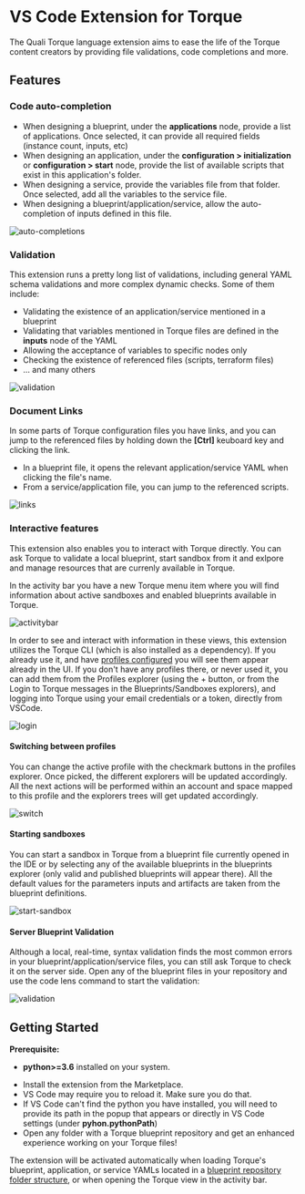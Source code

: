 # VS Code Extension for Torque

The Quali Torque language extension aims to ease the life of the Torque content creators by providing file validations, code completions and more.

## Features

### Code auto-completion

- When designing a blueprint, under the __applications__ node, provide a list of applications. Once selected, it can provide
  all required fields (instance count, inputs, etc) 
- When designing an application, under the __configuration > initialization__ or __configuration > start__ node, provide the list of available scripts
  that exist in this application's folder.
- When designing a service, provide the variables file from that folder. Once selected, add all the variables to the
  service file.
- When designing a blueprint/application/service, allow the auto-completion of inputs defined in this file.

![auto-completions](https://user-images.githubusercontent.com/8643801/131506679-8726c8cc-701d-421c-bd8a-64fe8dc1fc5e.gif)

### Validation

This extension runs a pretty long list of validations, including general YAML schema validations and more
complex dynamic checks. Some of them include:

- Validating the existence of an application/service mentioned in a blueprint
- Validating that variables mentioned in Torque files are defined in the __inputs__ node of the YAML
- Allowing the acceptance of variables to specific nodes only
- Checking the existence of referenced files (scripts, terraform files)
- ... and many others

![validation](https://user-images.githubusercontent.com/8643801/131506669-7285ca9e-e3a6-4ded-831f-caf926e79752.gif)

### Document Links

In some parts of Torque configuration files you have links, and you can jump to the referenced files by holding down the __[Ctrl]__ keuboard key and clicking the link.
- In a blueprint file, it opens the relevant application/service YAML when clicking the file's name.
- From a service/application file, you can jump to the referenced scripts.

![links](https://user-images.githubusercontent.com/8643801/131506656-c63860a7-6828-4b8d-afd0-4ea51c1d36b5.gif)

### Interactive features

This extension also enables you to interact with Torque directly. You can ask Torque to validate a local blueprint, start sandbox from it and exlpore and manage resources that are currenly available in Torque.

In the activity bar you have a new Torque menu item where you will find information about active sandboxes and enabled blueprints available in Torque.

![activitybar](https://user-images.githubusercontent.com/8643801/136196489-72b24601-075a-45d0-8230-8be2975ad7e6.png)

In order to see and interact with information in these views, this extension utilizes the Torque CLI (which is also installed as a dependency). If you already use it, and have [profiles configured](https://github.com/QualiSystemsLab/colony-cli#configuration) you will see them appear already in the UI.
If you don't have any profiles there, or never used it, you can add them from the Profiles explorer (using the + button, or from the Login to Torque messages in the Blueprints/Sandboxes explorers), and logging into Torque using your email credentials or a token, directly from VSCode. 

![login](https://user-images.githubusercontent.com/8643801/136199312-3f3e34a1-4373-470a-9438-ba88ac2e7dbf.png)

#### Switching between profiles

You can change the active profile with the checkmark buttons in the profiles explorer. Once picked, the different explorers will be updated accordingly. All the next actions will be performed within an account and space mapped to this profile and the explorers trees will get updated accordingly.

![switch](https://user-images.githubusercontent.com/8643801/136202940-aea95f49-3ff9-4bb2-8bc2-c4b1b54f61a0.gif)

#### Starting sandboxes

You can start a sandbox in Torque from a blueprint file currently opened in the IDE or by selecting any of the available blueprints in the blueprints explorer (only valid and published blueprints will appear there). All the default values for the parameters inputs and artifacts are taken from the blueprint definitions.

![start-sandbox](https://user-images.githubusercontent.com/8643801/136235308-1c82468e-59da-4e08-8867-83a0a0534be2.gif)

#### Server Blueprint Validation

Although a local, real-time, syntax validation finds the most common errors in your blueprint/application/service files, you can still ask Torque to check it on the server side. Open any of the blueprint files in your repository and use the code lens command to start the validation:

![validation](https://user-images.githubusercontent.com/8643801/136206637-b4a8f19c-1db4-47dd-82f8-8bf8976d0303.gif)

## Getting Started

**Prerequisite:** 
* **python>=3.6** installed on your system.

- Install the extension from the Marketplace.
- VS Code may require you to reload it. Make sure you do that.
- If VS Code can't find the python you have installed, you will need to provide its path in the popup that appears 
  or directly in VS Code settings (under __pyhon.pythonPath__)
- Open any folder with a Torque blueprint repository and get an enhanced experience working on your Torque files!

The extension will be activated automatically when loading Torque's blueprint, application, or service YAMLs located in a [blueprint repository folder structure](https://community.qtorque.io/developing-blueprints-61/setting-up-a-blueprint-repository-258), or when opening the Torque view in the activity bar.
